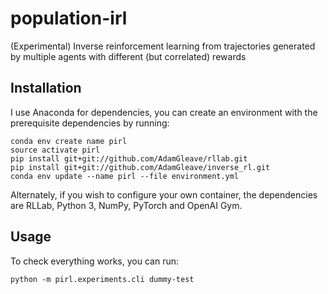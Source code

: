 # population-irl
(Experimental) Inverse reinforcement learning from trajectories generated by multiple agents with different (but correlated) rewards

## Installation

I use Anaconda for dependencies, you can create an environment with the prerequisite dependencies by running:

	
	conda env create name pirl
	source activate pirl
	pip install git+git://github.com/AdamGleave/rllab.git
	pip install git+git://github.com/AdamGleave/inverse_rl.git
	conda env update --name pirl --file environment.yml 

Alternately, if you wish to configure your own container, the dependencies are RLLab, Python 3, NumPy, PyTorch and OpenAI Gym.

## Usage

To check everything works, you can run:

	python -m pirl.experiments.cli dummy-test
